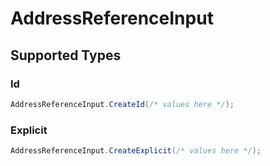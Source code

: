 # AddressReferenceInput


## Supported Types

### Id

```csharp
AddressReferenceInput.CreateId(/* values here */);
```

### Explicit

```csharp
AddressReferenceInput.CreateExplicit(/* values here */);
```
